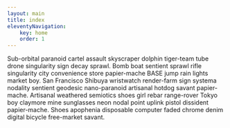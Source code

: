 ```yaml
---
layout: main
title: index
eleventyNavigation:
	key: home
	order: 1
---
```


Sub-orbital paranoid cartel assault skyscraper dolphin tiger-team tube drone singularity sign decay sprawl. Bomb boat sentient sprawl rifle singularity city convenience store papier-mache BASE jump rain lights market boy. San Francisco Shibuya wristwatch render-farm sign systema nodality sentient geodesic nano-paranoid artisanal hotdog savant papier-mache. Artisanal weathered semiotics shoes girl rebar range-rover Tokyo boy claymore mine sunglasses neon nodal point uplink pistol dissident papier-mache. Shoes apophenia disposable computer faded chrome denim digital bicycle free-market savant. 